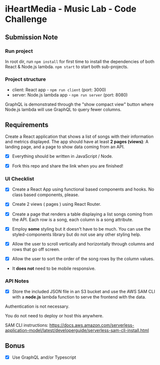  # iHeartMedia - Music Lab - Code Challenge

## Submission Note
### Run project
In root dir, run `npm install` for first time to install the dependencies of both React & Node.js lambda. `npm start` to start both sub-projects.
### Project structure
  - client: React app - `npm run client` (port: 3000)
  - server: Node.js lambda app - `npm run server` (port: 8080)

GraphQL is demonstrated through the "show compact view" button where Node.js lambda will use GraphQL to query fewer columns.

## Requirements
Create a React application that shows a list of songs with their information and metrics displayed. The app should have at least **2 pages (views)**:
A landing page, and a page to show data coming from an API.

- [x] Everything should be written in JavaScript / Node.

- [x] Fork this repo and share the link when you are finished!

### UI Checklist

- [x] Create a React App using functional based components and hooks. No class based components, please.

- [x] Create 2 views ( pages ) using React Router.

- [x] Create a page that renders a table displaying a list songs coming from the API. Each row is a song, each column is a song attribute. 

- [x] Employ **some** styling but it doesn't have to be much. You can use the styled-components library but do not use any other styling help.

- [x] Allow the user to scroll vertically and horizontally through columns and rows that go off screen.

- [x] Allow the user to sort the order of the song rows by the column values.

- It **does not** need to be mobile responsive.

### API Notes

- [x] Store the included JSON file in an S3 bucket and use the AWS SAM CLI with a **node.js** lambda function to serve the frontend with the data.

Authentication is not necessary.

You do not need to deploy or host this anywhere.

SAM CLI instructions: https://docs.aws.amazon.com/serverless-application-model/latest/developerguide/serverless-sam-cli-install.html

## Bonus

- [x] Use GraphQL and/or Typescript
